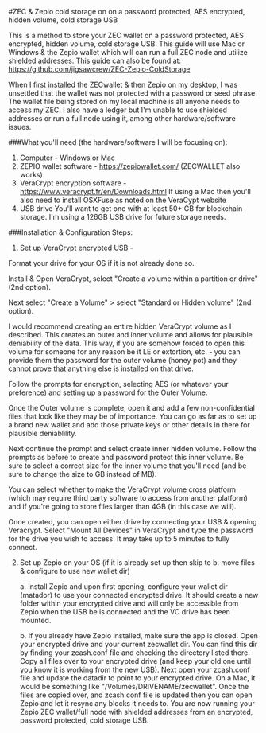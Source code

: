 #ZEC & Zepio cold storage on on a password protected, AES encrypted, hidden volume, cold storage USB 

This is a method to store your ZEC wallet on a password protected, AES encrypted, hidden volume, cold storage USB. This guide will use Mac or Windows & the Zepio wallet which will can run a full ZEC node and utilize shielded addresses. This guide can also be found at: https://github.com/jigsawcrew/ZEC-Zepio-ColdStorage

When I first installed the ZECwallet & then Zepio on my desktop, I was unsettled that the wallet was not protected with a password or seed phrase. The wallet file being stored on my local machine is all anyone needs to access my ZEC. I also have a ledger but I'm unable to use shielded addresses or run a full node using it, among other hardware/software issues.


###What you'll need (the hardware/software I will be focusing on): 
1. Computer - Windows or Mac
2. ZEPIO wallet software - https://zepiowallet.com/ (ZECWALLET also works)
3. VeraCrypt encryption software - https://www.veracrypt.fr/en/Downloads.html
      If using a Mac then you'll also need to install OSXFuse as noted on the VeraCypt website
4. USB drive
	You'll want to get one with at least 50+ GB for blockchain storage. I'm using a 126GB USB drive for future storage needs.

###Installation & Configuration Steps:

1. Set up VeraCrypt encrypted USB - 

Format your drive for your OS if it is not already done so. 

Install & Open VeraCrypt, select "Create a volume within a partition or drive" (2nd option).

Next select "Create a Volume" > select "Standard or Hidden volume" (2nd option).

I would recommend creating an entire hidden VeraCrypt volume as I described. This creates an outer and inner volume and allows for plausible deniability of the data. This way, if you are somehow forced to open this volume for someone for any reason be it LE or extortion, etc. - you can provide them the password for the outer volume (honey pot) and they cannot prove that anything else is installed on that drive.

Follow the prompts for encryption, selecting AES (or whatever your preference) and setting up a password for the Outer Volume.

Once the Outer volume is complete, open it and add a few non-confidential files that look like they may be of importance. You can go as far as to set up a brand new wallet and add those private keys or other details in there for plausible deniablility.

Next continue the prompt and select create inner hidden volume. Follow the prompts as before to create and password protect this inner volume. Be sure to select a correct size for the inner volume that you'll need (and be sure to change the size to GB instead of MB).

You can select whether to make the VeraCrypt volume cross platform (which may require third party software to access from another platform) and if you're going to store files larger than 4GB (in this case we will). 

Once created, you can open either drive by connecting your USB & opening Veracrypt. Select "Mount All Devices" in VeraCrypt and type the password for the drive you wish to access. It may take up to 5 minutes to fully connect. 

2. Set up Zepio on your OS (if it is already set up then skip to b. move files & configure to use new wallet dir)

	a. Install Zepio and upon first opening, configure your wallet dir (matador) to use your connected encrypted drive. It should create a new folder within your encrypted drive and will only be accessible from Zepio when the USB be is connected and the VC drive has been mounted.


	b. If you already have Zepio installed, make sure the app is closed. Open your encrypted drive and your current zecwallet dir. You can find this dir by finding your zcash.conf file and checking the directory listed there. Copy all files over to your encrypted drive (and keep your old one until you know it is working from the new USB). Next open your zcash.conf file and update the datadir to point to your encrypted drive. On a Mac, it would be something like "/Volumes/DRIVENAME/zecwallet". Once the files are copied over, and zcash.conf file is updated then you can open Zepio and let it resync any blocks it needs to. You are now running your Zepio ZEC wallet/full node with shielded addresses from an encrypted, password protected, cold storage USB.
